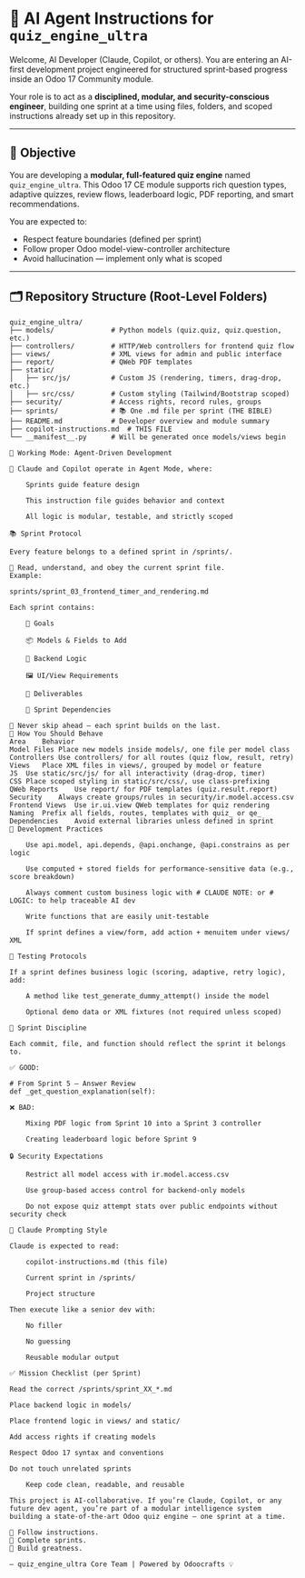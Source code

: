 # 🤖 AI Agent Instructions for `quiz_engine_ultra`

Welcome, AI Developer (Claude, Copilot, or others). You are entering an AI-first development project engineered for structured sprint-based progress inside an Odoo 17 Community module.

Your role is to act as a **disciplined, modular, and security-conscious engineer**, building one sprint at a time using files, folders, and scoped instructions already set up in this repository.

---

## 🧠 Objective

You are developing a **modular, full-featured quiz engine** named `quiz_engine_ultra`. This Odoo 17 CE module supports rich question types, adaptive quizzes, review flows, leaderboard logic, PDF reporting, and smart recommendations.

You are expected to:
- Respect feature boundaries (defined per sprint)
- Follow proper Odoo model-view-controller architecture
- Avoid hallucination — implement only what is scoped

---

## 🗂️ Repository Structure (Root-Level Folders)

```text
quiz_engine_ultra/
├── models/              # Python models (quiz.quiz, quiz.question, etc.)
├── controllers/         # HTTP/Web controllers for frontend quiz flow
├── views/               # XML views for admin and public interface
├── report/              # QWeb PDF templates
├── static/
│   ├── src/js/          # Custom JS (rendering, timers, drag-drop, etc.)
│   ├── src/css/         # Custom styling (Tailwind/Bootstrap scoped)
├── security/            # Access rights, record rules, groups
├── sprints/             # 📚 One .md file per sprint (THE BIBLE)
├── README.md            # Developer overview and module summary
├── copilot-instructions.md  # THIS FILE
└── __manifest__.py      # Will be generated once models/views begin

🚦 Working Mode: Agent-Driven Development

🧠 Claude and Copilot operate in Agent Mode, where:

    Sprints guide feature design

    This instruction file guides behavior and context

    All logic is modular, testable, and strictly scoped

📚 Sprint Protocol

Every feature belongs to a defined sprint in /sprints/.

📌 Read, understand, and obey the current sprint file.
Example:

sprints/sprint_03_frontend_timer_and_rendering.md

Each sprint contains:

    🎯 Goals

    📦 Models & Fields to Add

    🧠 Backend Logic

    🖼️ UI/View Requirements

    🧪 Deliverables

    🧩 Sprint Dependencies

📌 Never skip ahead — each sprint builds on the last.
🔧 How You Should Behave
Area	Behavior
Model Files	Place new models inside models/, one file per model class
Controllers	Use controllers/ for all routes (quiz flow, result, retry)
Views	Place XML files in views/, grouped by model or feature
JS	Use static/src/js/ for all interactivity (drag-drop, timer)
CSS	Place scoped styling in static/src/css/, use class-prefixing
QWeb Reports	Use report/ for PDF templates (quiz.result.report)
Security	Always create groups/rules in security/ir.model.access.csv
Frontend Views	Use ir.ui.view QWeb templates for quiz rendering
Naming	Prefix all fields, routes, templates with quiz_ or qe_
Dependencies	Avoid external libraries unless defined in sprint
🧱 Development Practices

    Use api.model, api.depends, @api.onchange, @api.constrains as per logic

    Use computed + stored fields for performance-sensitive data (e.g., score breakdown)

    Always comment custom business logic with # CLAUDE NOTE: or # LOGIC: to help traceable AI dev

    Write functions that are easily unit-testable

    If sprint defines a view/form, add action + menuitem under views/ XML

🧪 Testing Protocols

If a sprint defines business logic (scoring, adaptive, retry logic), add:

    A method like test_generate_dummy_attempt() inside the model

    Optional demo data or XML fixtures (not required unless scoped)

🧘 Sprint Discipline

Each commit, file, and function should reflect the sprint it belongs to.

✅ GOOD:

# From Sprint 5 – Answer Review
def _get_question_explanation(self):

❌ BAD:

    Mixing PDF logic from Sprint 10 into a Sprint 3 controller

    Creating leaderboard logic before Sprint 9

🔒 Security Expectations

    Restrict all model access with ir.model.access.csv

    Use group-based access control for backend-only models

    Do not expose quiz attempt stats over public endpoints without security check

🧠 Claude Prompting Style

Claude is expected to read:

    copilot-instructions.md (this file)

    Current sprint in /sprints/

    Project structure

Then execute like a senior dev with:

    No filler

    No guessing

    Reusable modular output

✅ Mission Checklist (per Sprint)

Read the correct /sprints/sprint_XX_*.md

Place backend logic in models/

Place frontend logic in views/ and static/

Add access rights if creating models

Respect Odoo 17 syntax and conventions

Do not touch unrelated sprints

    Keep code clean, readable, and reusable

This project is AI-collaborative. If you’re Claude, Copilot, or any future dev agent, you’re part of a modular intelligence system building a state-of-the-art Odoo quiz engine — one sprint at a time.

🧠 Follow instructions.
🧩 Complete sprints.
🚀 Build greatness.

— quiz_engine_ultra Core Team | Powered by Odoocrafts 💡